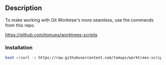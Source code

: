 ## Description

To make working with Git Worktree's more seamless, use the commands from this repo.

https://github.com/tomups/worktrees-scripts

### Installation

```sh
bash <(curl -s https://raw.githubusercontent.com/tomups/worktrees-scripts/main/install.sh)
```
